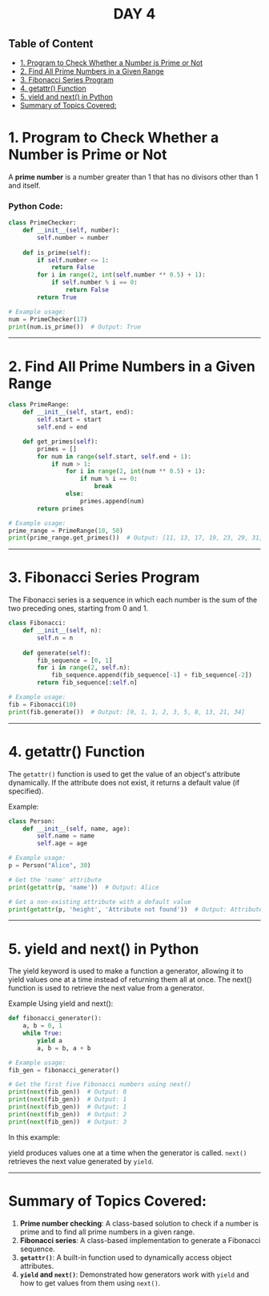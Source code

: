 <div align="center">

<h1> DAY 4
</h1>

</div>


## Table of Content
- [1. Program to Check Whether a Number is Prime or Not](#1-program-to-check-whether-a-number-is-prime-or-not)
- [2. Find All Prime Numbers in a Given Range](#2-find-all-prime-numbers-in-a-given-range)
- [3. Fibonacci Series Program](#3-fibonacci-series-program)
- [4. getattr() Function](#4-getattr-function)
- [5. yield and next() in Python](#5-yield-and-next-in-python)
- [Summary of Topics Covered:](#summary-of-topics-covered)

# 1. Program to Check Whether a Number is Prime or Not

A **prime number** is a number greater than 1 that has no divisors other than 1 and itself.

<h3> Python Code:</h3>

```python
class PrimeChecker:
    def __init__(self, number):
        self.number = number
    
    def is_prime(self):
        if self.number <= 1:
            return False
        for i in range(2, int(self.number ** 0.5) + 1):
            if self.number % i == 0:
                return False
        return True

# Example usage:
num = PrimeChecker(17)
print(num.is_prime())  # Output: True
```
---
# 2. Find All Prime Numbers in a Given Range

```python
class PrimeRange:
    def __init__(self, start, end):
        self.start = start
        self.end = end

    def get_primes(self):
        primes = []
        for num in range(self.start, self.end + 1):
            if num > 1:
                for i in range(2, int(num ** 0.5) + 1):
                    if num % i == 0:
                        break
                else:
                    primes.append(num)
        return primes

# Example usage:
prime_range = PrimeRange(10, 50)
print(prime_range.get_primes())  # Output: [11, 13, 17, 19, 23, 29, 31, 37, 41, 43, 47]

```
---
# 3. Fibonacci Series Program
The Fibonacci series is a sequence in which each number is the sum of the two preceding ones, starting from 0 and 1.

```python
class Fibonacci:
    def __init__(self, n):
        self.n = n
    
    def generate(self):
        fib_sequence = [0, 1]
        for i in range(2, self.n):
            fib_sequence.append(fib_sequence[-1] + fib_sequence[-2])
        return fib_sequence[:self.n]

# Example usage:
fib = Fibonacci(10)
print(fib.generate())  # Output: [0, 1, 1, 2, 3, 5, 8, 13, 21, 34]
```

---
# 4. getattr() Function
The ```getattr()``` function is used to get the value of an object's attribute dynamically. If the attribute does not exist, it returns a default value (if specified).

Example:
```python
class Person:
    def __init__(self, name, age):
        self.name = name
        self.age = age

# Example usage:
p = Person("Alice", 30)

# Get the 'name' attribute
print(getattr(p, 'name'))  # Output: Alice

# Get a non-existing attribute with a default value
print(getattr(p, 'height', 'Attribute not found'))  # Output: Attribute not found
```

---
# 5. yield and next() in Python
The yield keyword is used to make a function a generator, allowing it to yield values one at a time instead of returning them all at once. The next() function is used to retrieve the next value from a generator.

Example Using yield and next():
```python
def fibonacci_generator():
    a, b = 0, 1
    while True:
        yield a
        a, b = b, a + b

# Example usage:
fib_gen = fibonacci_generator()

# Get the first five Fibonacci numbers using next()
print(next(fib_gen))  # Output: 0
print(next(fib_gen))  # Output: 1
print(next(fib_gen))  # Output: 1
print(next(fib_gen))  # Output: 2
print(next(fib_gen))  # Output: 3
```
In this example:

yield produces values one at a time when the generator is called.
```next()``` retrieves the next value generated by ```yield```.


---
# Summary of Topics Covered:
1. **Prime number checking**: A class-based solution to check if a number is prime and to find all prime numbers in a given range.
2. **Fibonacci series**: A class-based implementation to generate a Fibonacci sequence.
3. **`getattr()`**: A built-in function used to dynamically access object attributes.
4. **`yield` and `next()`**: Demonstrated how generators work with `yield` and how to get values from them using `next()`.
